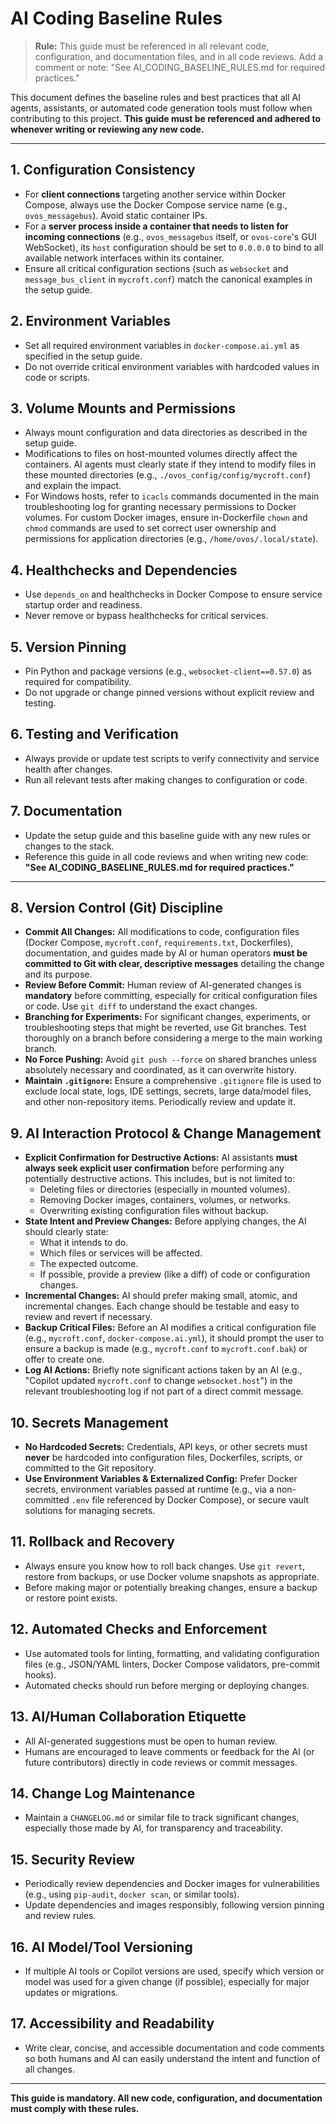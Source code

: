 # AI Coding Baseline Rules

> **Rule:** This guide must be referenced in all relevant code, configuration, and documentation files, and in all code reviews. Add a comment or note: "See AI_CODING_BASELINE_RULES.md for required practices."

This document defines the baseline rules and best practices that all AI agents, assistants, or automated code generation tools must follow when contributing to this project. **This guide must be referenced and adhered to whenever writing or reviewing any new code.**

---

## 1. Configuration Consistency
- For **client connections** targeting another service within Docker Compose, always use the Docker Compose service name (e.g., `ovos_messagebus`). Avoid static container IPs.
- For a **server process inside a container that needs to listen for incoming connections** (e.g., `ovos_messagebus` itself, or `ovos-core`'s GUI WebSocket), its `host` configuration should be set to `0.0.0.0` to bind to all available network interfaces within its container.
- Ensure all critical configuration sections (such as `websocket` and `message_bus_client` in `mycroft.conf`) match the canonical examples in the setup guide.

## 2. Environment Variables
- Set all required environment variables in `docker-compose.ai.yml` as specified in the setup guide.
- Do not override critical environment variables with hardcoded values in code or scripts.

## 3. Volume Mounts and Permissions
- Always mount configuration and data directories as described in the setup guide.
- Modifications to files on host-mounted volumes directly affect the containers. AI agents must clearly state if they intend to modify files in these mounted directories (e.g., `./ovos_config/config/mycroft.conf`) and explain the impact.
- For Windows hosts, refer to `icacls` commands documented in the main troubleshooting log for granting necessary permissions to Docker volumes. For custom Docker images, ensure in-Dockerfile `chown` and `chmod` commands are used to set correct user ownership and permissions for application directories (e.g., `/home/ovos/.local/state`).

## 4. Healthchecks and Dependencies
- Use `depends_on` and healthchecks in Docker Compose to ensure service startup order and readiness.
- Never remove or bypass healthchecks for critical services.

## 5. Version Pinning
- Pin Python and package versions (e.g., `websocket-client==0.57.0`) as required for compatibility.
- Do not upgrade or change pinned versions without explicit review and testing.

## 6. Testing and Verification
- Always provide or update test scripts to verify connectivity and service health after changes.
- Run all relevant tests after making changes to configuration or code.

## 7. Documentation
- Update the setup guide and this baseline guide with any new rules or changes to the stack.
- Reference this guide in all code reviews and when writing new code: **"See AI_CODING_BASELINE_RULES.md for required practices."**

---

## 8. Version Control (Git) Discipline
- **Commit All Changes:** All modifications to code, configuration files (Docker Compose, `mycroft.conf`, `requirements.txt`, Dockerfiles), documentation, and guides made by AI or human operators **must be committed to Git with clear, descriptive messages** detailing the change and its purpose.
- **Review Before Commit:** Human review of AI-generated changes is **mandatory** before committing, especially for critical configuration files or code. Use `git diff` to understand the exact changes.
- **Branching for Experiments:** For significant changes, experiments, or troubleshooting steps that might be reverted, use Git branches. Test thoroughly on a branch before considering a merge to the main working branch.
- **No Force Pushing:** Avoid `git push --force` on shared branches unless absolutely necessary and coordinated, as it can overwrite history.
- **Maintain `.gitignore`:** Ensure a comprehensive `.gitignore` file is used to exclude local state, logs, IDE settings, secrets, large data/model files, and other non-repository items. Periodically review and update it.

## 9. AI Interaction Protocol & Change Management
- **Explicit Confirmation for Destructive Actions:** AI assistants **must always seek explicit user confirmation** before performing any potentially destructive actions. This includes, but is not limited to:
    - Deleting files or directories (especially in mounted volumes).
    - Removing Docker images, containers, volumes, or networks.
    - Overwriting existing configuration files without backup.
- **State Intent and Preview Changes:** Before applying changes, the AI should clearly state:
    - What it intends to do.
    - Which files or services will be affected.
    - The expected outcome.
    - If possible, provide a preview (like a diff) of code or configuration changes.
- **Incremental Changes:** AI should prefer making small, atomic, and incremental changes. Each change should be testable and easy to review and revert if necessary.
- **Backup Critical Files:** Before an AI modifies a critical configuration file (e.g., `mycroft.conf`, `docker-compose.ai.yml`), it should prompt the user to ensure a backup is made (e.g., `mycroft.conf` to `mycroft.conf.bak`) or offer to create one.
- **Log AI Actions:** Briefly note significant actions taken by an AI (e.g., "Copilot updated `mycroft.conf` to change `websocket.host`") in the relevant troubleshooting log if not part of a direct commit message.

## 10. Secrets Management
- **No Hardcoded Secrets:** Credentials, API keys, or other secrets must **never** be hardcoded into configuration files, Dockerfiles, scripts, or committed to the Git repository.
- **Use Environment Variables & Externalized Config:** Prefer Docker secrets, environment variables passed at runtime (e.g., via a non-committed `.env` file referenced by Docker Compose), or secure vault solutions for managing secrets.

## 11. Rollback and Recovery
- Always ensure you know how to roll back changes. Use `git revert`, restore from backups, or use Docker volume snapshots as appropriate.
- Before making major or potentially breaking changes, ensure a backup or restore point exists.

## 12. Automated Checks and Enforcement
- Use automated tools for linting, formatting, and validating configuration files (e.g., JSON/YAML linters, Docker Compose validators, pre-commit hooks).
- Automated checks should run before merging or deploying changes.

## 13. AI/Human Collaboration Etiquette
- All AI-generated suggestions must be open to human review.
- Humans are encouraged to leave comments or feedback for the AI (or future contributors) directly in code reviews or commit messages.

## 14. Change Log Maintenance
- Maintain a `CHANGELOG.md` or similar file to track significant changes, especially those made by AI, for transparency and traceability.

## 15. Security Review
- Periodically review dependencies and Docker images for vulnerabilities (e.g., using `pip-audit`, `docker scan`, or similar tools).
- Update dependencies and images responsibly, following version pinning and review rules.

## 16. AI Model/Tool Versioning
- If multiple AI tools or Copilot versions are used, specify which version or model was used for a given change (if possible), especially for major updates or migrations.

## 17. Accessibility and Readability
- Write clear, concise, and accessible documentation and code comments so both humans and AI can easily understand the intent and function of all changes.

---

**This guide is mandatory. All new code, configuration, and documentation must comply with these rules.**
